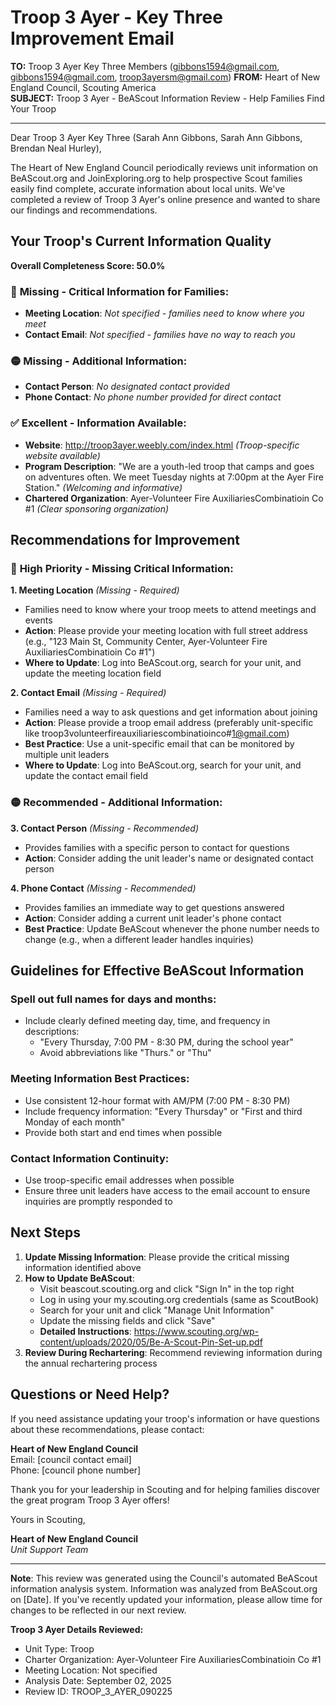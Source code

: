 # Troop 3 Ayer - Key Three Improvement Email

**TO:** Troop 3 Ayer Key Three Members (gibbons1594@gmail.com, gibbons1594@gmail.com, troop3ayersm@gmail.com)
**FROM:** Heart of New England Council, Scouting America  
**SUBJECT:** Troop 3 Ayer - BeAScout Information Review - Help Families Find Your Troop  

---

Dear Troop 3 Ayer Key Three (Sarah Ann Gibbons, Sarah Ann Gibbons, Brendan Neal Hurley),

The Heart of New England Council periodically reviews unit information on BeAScout.org and JoinExploring.org to help prospective Scout families easily find complete, accurate information about local units. We've completed a review of Troop 3 Ayer's online presence and wanted to share our findings and recommendations.

## Your Troop's Current Information Quality

**Overall Completeness Score: 50.0%**

### 🔴 **Missing - Critical Information for Families:**
- **Meeting Location**: *Not specified - families need to know where you meet*
- **Contact Email**: *Not specified - families have no way to reach you*

### 🟡 **Missing - Additional Information:**
- **Contact Person**: *No designated contact provided*
- **Phone Contact**: *No phone number provided for direct contact*

### ✅ **Excellent - Information Available:**
- **Website**: http://troop3ayer.weebly.com/index.html *(Troop-specific website available)*
- **Program Description**: "We are a youth-led troop that camps and goes on adventures often.  We meet Tuesday nights at 7:00pm at the Ayer Fire Station." *(Welcoming and informative)*
- **Chartered Organization**: Ayer-Volunteer Fire AuxiliariesCombinatioin Co #1 *(Clear sponsoring organization)*

## Recommendations for Improvement

### 🔴 **High Priority - Missing Critical Information:**

**1. Meeting Location** *(Missing - Required)*
- Families need to know where your troop meets to attend meetings and events
- **Action**: Please provide your meeting location with full street address (e.g., "123 Main St, Community Center, Ayer-Volunteer Fire AuxiliariesCombinatioin Co #1")
- **Where to Update**: Log into BeAScout.org, search for your unit, and update the meeting location field

**2. Contact Email** *(Missing - Required)*
- Families need a way to ask questions and get information about joining
- **Action**: Please provide a troop email address (preferably unit-specific like troop3volunteerfireauxiliariescombinatioinco#1@gmail.com)
- **Best Practice**: Use a unit-specific email that can be monitored by multiple unit leaders
- **Where to Update**: Log into BeAScout.org, search for your unit, and update the contact email field

### 🟡 **Recommended - Additional Information:**

**3. Contact Person** *(Missing - Recommended)*
- Provides families with a specific person to contact for questions
- **Action**: Consider adding the unit leader's name or designated contact person

**4. Phone Contact** *(Missing - Recommended)*
- Provides families an immediate way to get questions answered
- **Action**: Consider adding a current unit leader's phone contact
- **Best Practice**: Update BeAScout whenever the phone number needs to change (e.g., when a different leader handles inquiries)


## Guidelines for Effective BeAScout Information

### **Spell out full names for days and months:**
- Include clearly defined meeting day, time, and frequency in descriptions:
  - "Every Thursday, 7:00 PM - 8:30 PM, during the school year"
  - Avoid abbreviations like "Thurs." or "Thu"

### **Meeting Information Best Practices:**
- Use consistent 12-hour format with AM/PM (7:00 PM - 8:30 PM)
- Include frequency information: "Every Thursday" or "First and third Monday of each month"
- Provide both start and end times when possible

### **Contact Information Continuity:**
- Use troop-specific email addresses when possible
- Ensure three unit leaders have access to the email account to ensure inquiries are promptly responded to

## Next Steps

1. **Update Missing Information**: Please provide the critical missing information identified above
2. **How to Update BeAScout**: 
   - Visit beascout.scouting.org and click "Sign In" in the top right
   - Log in using your my.scouting.org credentials (same as ScoutBook)
   - Search for your unit and click "Manage Unit Information"
   - Update the missing fields and click "Save"
   - **Detailed Instructions**: https://www.scouting.org/wp-content/uploads/2020/05/Be-A-Scout-Pin-Set-up.pdf
3. **Review During Rechartering**: Recommend reviewing information during the annual rechartering process

## Questions or Need Help?

If you need assistance updating your troop's information or have questions about these recommendations, please contact:

**Heart of New England Council**  
Email: [council contact email]  
Phone: [council phone number]

Thank you for your leadership in Scouting and for helping families discover the great program Troop 3 Ayer offers!

Yours in Scouting,

**Heart of New England Council**  
*Unit Support Team*

---

**Note**: This review was generated using the Council's automated BeAScout information analysis system. Information was analyzed from BeAScout.org on [Date]. If you've recently updated your information, please allow time for changes to be reflected in our next review.

**Troop 3 Ayer Details Reviewed:**
- Unit Type: Troop
- Charter Organization: Ayer-Volunteer Fire AuxiliariesCombinatioin Co #1  
- Meeting Location: Not specified
- Analysis Date: September 02, 2025
- Review ID: TROOP_3_AYER_090225